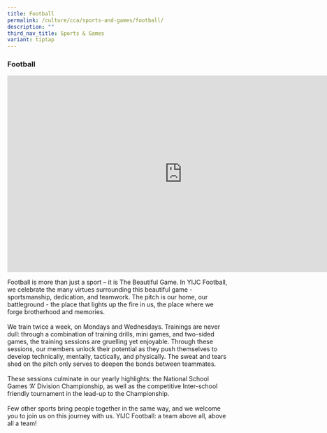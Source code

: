 ```yaml
---
title: Football
permalink: /culture/cca/sports-and-games/football/
description: ""
third_nav_title: Sports & Games
variant: tiptap
---
```

<h3><strong>Football</strong></h3><div class="iframe-wrapper"><iframe height="450" width="800" allowfullscreen="true" frameborder="0" src="https://www.youtube.com/embed/EelCovIef60"></iframe></div><p>Football is more than just a sport – it is The Beautiful Game. In YIJC Football, we celebrate the many virtues surrounding this beautiful game - sportsmanship, dedication, and teamwork. The pitch is our home, our battleground - the place that lights up the fire in us, the place where we forge brotherhood and memories. <br><br>We train twice a week, on Mondays and Wednesdays. Trainings are never dull: through a combination of training drills, mini games, and two-sided games, the training sessions are gruelling yet enjoyable. Through these sessions, our members unlock their potential as they push themselves to develop technically, mentally, tactically, and physically. The sweat and tears shed on the pitch only serves to deepen the bonds between teammates.<br><br>These sessions culminate in our yearly highlights: the National School Games ‘A’ Division Championship, as well as the competitive Inter-school friendly tournament in the lead-up to the Championship. <br><br>Few other sports bring people together in the same way, and we welcome you to join us on this journey with us. YIJC Football: a team above all, above all a team!</p>